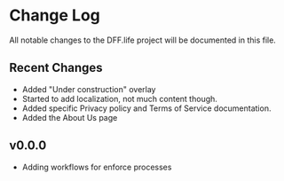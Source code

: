 # Change Log

All notable changes to the DFF.life project will be documented in this file.

## Recent Changes

- Added "Under construction" overlay
- Started to add localization, not much content though.
- Added specific Privacy policy and Terms of Service documentation.
- Added the About Us page

## v0.0.0

- Adding workflows for enforce processes
